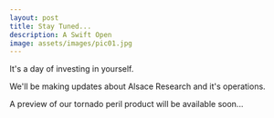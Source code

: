 ```yaml
---
layout: post
title: Stay Tuned...
description: A Swift Open
image: assets/images/pic01.jpg
---
```


It's a day of investing in yourself.

We'll be making updates about Alsace Research and it's operations.

A preview of our tornado peril product will be available soon...